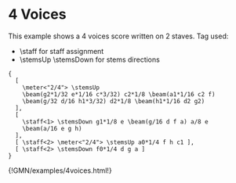 


# 4 Voices 

This example shows a 4 voices score written on 2 staves.
Tag used: 

- \staff for staff assignment
- \stemsUp \stemsDown for stems directions

~~~~~~
{
  [
 	\meter<"2/4"> \stemsUp
	\beam(g2*1/32 e*1/16 c*3/32) c2*1/8 \beam(a1*1/16 c2 f)
 	\beam(g/32 d/16 h1*3/32) d2*1/8 \beam(h1*1/16 d2 g2)
  ],
  [	
  	\staff<1> \stemsDown g1*1/8 e \beam(g/16 d f a) a/8 e 
	\beam(a/16 e g h)
  ],
  [ \staff<2> \meter<"2/4"> \stemsUp a0*1/4 f h c1 ],
  [ \staff<2> \stemsDown f0*1/4 d g a ]
}
~~~~~~
{!GMN/examples/4voices.html!}


